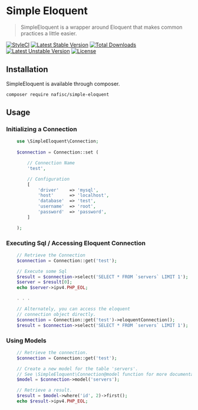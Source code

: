 # Simple Eloquent
> SimpleEloquent is a wrapper around Eloquent that makes common practices a little easier.

[![StyleCI](https://styleci.io/repos/163902694/shield?style=flat)](https://styleci.io/repos/163902694)
[![Latest Stable Version](https://poser.pugx.org/nafisc/simple-eloquent/v/stable?format=flat)](https://packagist.org/packages/nafisc/simple-eloquent)
[![Total Downloads](https://poser.pugx.org/nafisc/simple-eloquent/downloads?format=flat)](https://packagist.org/packages/nafisc/simple-eloquent)
[![Latest Unstable Version](https://poser.pugx.org/nafisc/simple-eloquent/v/unstable?format=flat)](https://packagist.org/packages/nafisc/simple-eloquent)
[![License](https://poser.pugx.org/nafisc/simple-eloquent/license?format=flat)](https://packagist.org/packages/nafisc/simple-eloquent)

## Installation

SimpleEloquent is available through composer.

```
composer require nafisc/simple-eloquent
```

## Usage

### Initializing a Connection

```php
    use \SimpleEloquent\Connection;
    
    $connection = Connection::set (

        // Connection Name
        'test', 

        // Configuration
        [
            'driver'    => 'mysql',
            'host'      => 'localhost',
            'database'  => 'test',
            'username'  => 'root',
            'password'  => 'password',
        ]

    );
```

### Executing Sql / Accessing Eloquent Connection

```php
    // Retrieve the Connection
    $connection = Connection::get('test');

    // Execute some Sql
    $result = $connection->select('SELECT * FROM `servers` LIMIT 1');
    $server = $result[0];
    echo $server->ipv4.PHP_EOL;

    . . . 

    // Alternately, you can access the eloquent
    // connection object directly.
    $connection = Connection::get('test')->eloquentConnection();
    $result = $connection->select('SELECT * FROM `servers` LIMIT 1');
```

### Using Models

```php
    // Retrieve the connection.
    $connection = Connection::get('test');

    // Create a new model for the table 'servers'.
    // See \SimpleEloquent\Connection@model function for more documentation.
    $model = $connection->model('servers');

    // Retrieve a result.
    $result = $model->where('id', 2)->first();
    echo $result->ipv4.PHP_EOL;
```
